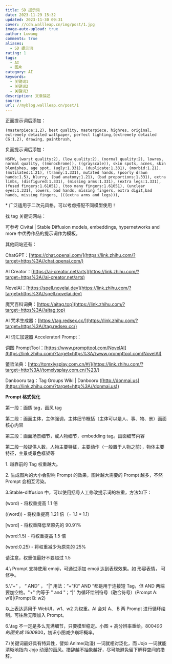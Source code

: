 ```yaml
---
title: SD 提示词
date: 2023-11-29 15:32
updated: 2023-11-30 09:31
cover: //cdn.wallleap.cn/img/post/1.jpg
image-auto-upload: true
author: Luwang
comments: true
aliases:
  - SD 提示词
rating: 1
tags:
  - AI
  - 图片
category: AI
keywords:
  - 关键词1
  - 关键词2
  - 关键词3
description: 文章描述
source: 
url: //myblog.wallleap.cn/post/1
---
```


正面提示词后添加：

```
(masterpiece:1,2), best quality, masterpiece, highres, original, extremely detailed wallpaper, perfect lighting,(extremely detailed CG:1.2), drawing, paintbrush,
```

负面提示词后添加：

```
NSFW, (worst quality:2), (low quality:2), (normal quality:2), lowres, normal quality, ((monochrome)), ((grayscale)), skin spots, acnes, skin blemishes, age spot, (ugly:1.331), (duplicate:1.331), (morbid:1.21), (mutilated:1.21), (tranny:1.331), mutated hands, (poorly drawn hands:1.5), blurry, (bad anatomy:1.21), (bad proportions:1.331), extra limbs, (disfigured:1.331), (missing arms:1.331), (extra legs:1.331), (fused fingers:1.61051), (too many fingers:1.61051), (unclear eyes:1.331), lowers, bad hands, missing fingers, extra digit,bad hands, missing fingers, (((extra arms and legs))),
```

\* 广泛适用于二次元风格，可以考虑搭配不同模型使用！

找 tag 关键词网站：

可参考 Civitai | Stable Diffusion models, embeddings, hypernetworks and more 中优秀作品的提示词作为模板。

其他网站还有：

ChatGPT：[https://chat.openai.com/](https://link.zhihu.com/?target=https%3A//chat.openai.com/)

AI Creator：[https://ai-creator.net/arts](https://link.zhihu.com/?target=https%3A//ai-creator.net/arts)

NovelAI：[https://spell.novelai.dev](https://link.zhihu.com/?target=https%3A//spell.novelai.dev)

魔咒百科词典：[https://aitag.top](https://link.zhihu.com/?target=https%3A//aitag.top)

AI 咒术生成器：[https://tag.redsex.cc/](https://link.zhihu.com/?target=https%3A//tag.redsex.cc/)

AI 词汇加速器 AcceleratorI Prompt：

词图 PromptTool：[https://www.prompttool.com/NovelAI](https://link.zhihu.com/?target=https%3A//www.prompttool.com/NovelAI)

鳖哲法典：[http://tomxlysplay.com.cn/#/](https://link.zhihu.com/?target=http%3A//tomxlysplay.com.cn/%23/)

Danbooru tag：Tag Groups Wiki | Danbooru ([http://donmai.us](https://link.zhihu.com/?target=http%3A//donmai.us))

**Prompt 格式优化**

第一段：画质 tag，画风 tag

第二段：画面主体，主体强调，主体细节概括（主体可以是人、事、物、景）画面核心内容

第三段：画面场景细节，或人物细节，embedding tag。画面细节内容

第二段一般提供人数，人物主要特征，主要动作（一般置于人物之前），物体主要特征，主景或景色框架等

1\. 越靠前的 Tag 权重越大。

2\. 生成图片的大小会影响 Prompt 的效果，图片越大需要的 Prompt 越多，不然 Prompt 会相互污染。

3.Stable-diffusion 中，可以使用括号人工修改提示词的权重，方法如下：

(word) - 将权重提高 1.1 倍

((word)) - 将权重提高 1.21 倍（= 1.1 * 1.1）

[word] - 将权重降低至原先的 90.91%

(word:1.5) - 将权重提高 1.5 倍

(word:0.25) - 将权重减少为原先的 25%

请注意，权重值最好不要超过 1.5

4.\ Prompt 支持使用 emoji，可通过添加 emoji 达到表现效果。如 形容表情， 可修手。

5.\“+” ， “ AND” ， “|” 用法：“+”和“ AND ”都是用于连接短 Tag，但 AND 两端要加空格。"+" 约等于 " and "；“|” 为循环绘制符号（融合符号）(Prompt A: w1)|(Prompt B: w2)

以上表达适用于 WebUI，w1、w2 为权重。AI 会对 A、 B 两 Prompt 进行循环绘制。可往后无限加入 Prompt。

6.\tag 不一定是多么充满细节，只要模型稳定。小图 + 高分辨率重绘。800*400 的图变成 1600*800，初识小图减少崩坏概率。

7.\关键词最好具有特异性，譬如 Anime(动漫) 一词就相对泛化，而 Jojo 一词就能清晰地指向 Jojo 动漫的画风。措辞越不抽象越好，尽可能避免留下解释空间的措辞。
